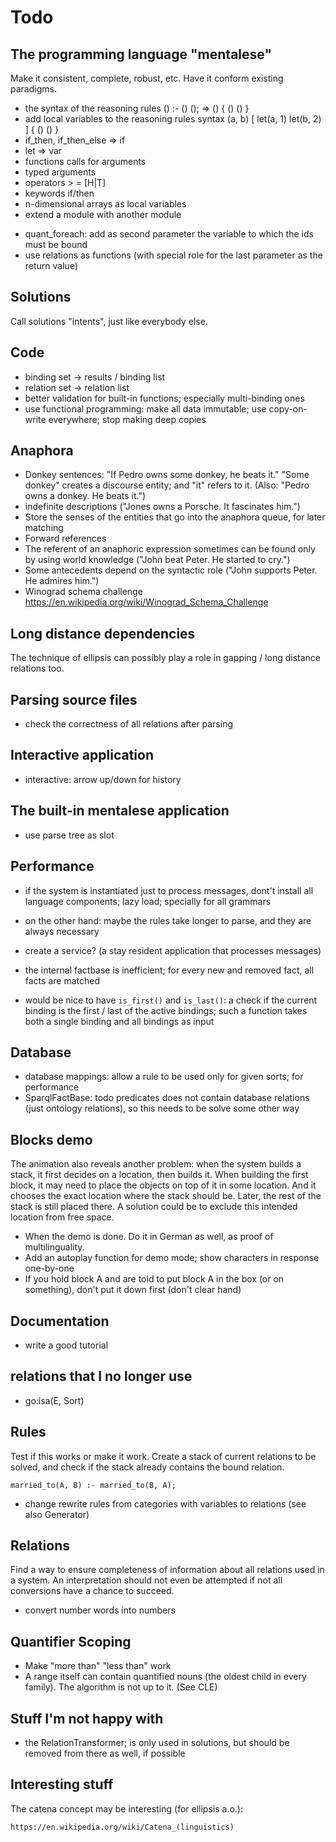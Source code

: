 # Todo

## The programming language "mentalese"

Make it consistent, complete, robust, etc. Have it conform existing paradigms.

- the syntax of the reasoning rules () :- () (); => () { () () }
- add local variables to the reasoning rules syntax (a, b) [ let(a, 1) let(b, 2) ] { () () }
- if_then, if_then_else => if
- let => var
- functions calls for arguments
- typed arguments
- operators > = [H|T]
- keywords if/then
- n-dimensional arrays as local variables
- extend a module with another module
* quant_foreach: add as second parameter the variable to which the ids must be bound
* use relations as functions (with special role for the last parameter as the return value)

## Solutions

Call solutions "intents", just like everybody else.

## Code

* binding set -> results / binding list
* relation set -> relation list
* better validation for built-in functions; especially multi-binding ones
* use functional programming: make all data immutable; use copy-on-write everywhere; stop making deep copies

## Anaphora

- Donkey sentences: "If Pedro owns some donkey, he beats it." "Some donkey" creates a discourse entity; and "it" refers to it. (Also: "Pedro owns a donkey. He beats it.") 
- indefinite descriptions ("Jones owns a Porsche. It fascinates him.")
- Store the senses of the entities that go into the anaphora queue, for later matching
- Forward references
- The referent of an anaphoric expression sometimes can be found only by using world knowledge ("John beat Peter. He started to cry.")
- Some antecedents depend on the syntactic role ("John supports Peter. He admires him.")
- Winograd schema challenge https://en.wikipedia.org/wiki/Winograd_Schema_Challenge

## Long distance dependencies

The technique of ellipsis can possibly play a role in gapping / long distance relations too.

## Parsing source files

- check the correctness of all relations after parsing

## Interactive application

- interactive: arrow up/down for history

## The built-in mentalese application

- use parse tree as slot

## Performance

- if the system is instantiated just to process messages, dont't install all language components; lazy load; specially for all grammars
- on the other hand: maybe the rules take longer to parse, and they are always necessary
- create a service? (a stay resident application that processes messages)

- the internal factbase is inefficient; for every new and removed fact, all facts are matched
- would be nice to have `is_first()` and `is_last()`: a check if the current binding is the first / last of the active bindings; such a function takes both a single binding and all bindings as input

## Database

* database mappings: allow a rule to be used only for given sorts; for performance
* SparqlFactBase: todo predicates does not contain database relations (just ontology relations), so this needs to be solve some other way

## Blocks demo

The animation also reveals another problem: when the system builds a stack, it first decides on a location, then builds it. When building the first block, it may need to place the objects on top of it in some location. And it chooses the exact location where the stack should be. Later, the rest of the stack is still placed there. A solution could be to exclude this intended location from free space.

- When the demo is done. Do it in German as well, as proof of multilinguality.
- Add an autoplay function for demo mode; show characters in response one-by-one  
- If you hold block A and are told to put block A in the box (or on something), don't put it down first (don't clear hand)

## Documentation

* write a good tutorial

## relations that I no longer use

- go:isa(E, Sort)

## Rules

Test if this works or make it work. Create a stack of current relations to be solved, and check if the stack already contains the bound relation.

    married_to(A, B) :- married_to(B, A);
    
* change rewrite rules from categories with variables to relations (see also Generator)

## Relations

Find a way to ensure completeness of information about all relations used in a system. An interpretation should not even be attempted if not all conversions have a chance to succeed.

* convert number words into numbers

## Quantifier Scoping

- Make "more than" "less than" work
- A range itself can contain quantified nouns (the oldest child in every family). The algorithm is not up to it. (See CLE)

## Stuff I'm not happy with

* the RelationTransformer; is only used in solutions, but should be removed from there as well, if possible

## Interesting stuff

The catena concept may be interesting (for ellipsis a.o.):

    https://en.wikipedia.org/wiki/Catena_(linguistics)
